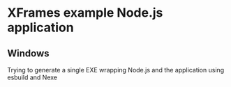 # XFrames example Node.js application


## Windows
Trying to generate a single EXE wrapping Node.js and the application using esbuild and Nexe
